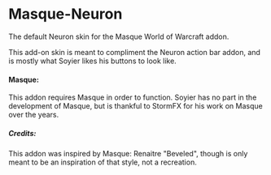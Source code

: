 # Masque-Neuron
The default Neuron skin for the Masque World of Warcraft addon.

This add-on skin is meant to compliment the Neuron action bar addon, and is mostly what Soyier likes his buttons to look like.


#### Masque:
This addon requires Masque in order to function. Soyier has no part in the development of Masque, but is thankful to StormFX for his work on Masque over the years.

##### Credits:
This addon was inspired by Masque: Renaitre "Beveled", though is only meant to be an inspiration of that style, not a recreation.
